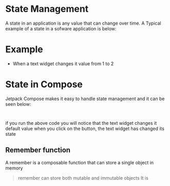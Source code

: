 # State Management
A state in an application is any value that can change over time. 
A Typical example of a state in a sofware application is below:

# Example
- When a text widget changes it value from 1 to 2 

# State in Compose
Jetpack Compose makes it easy to handle state management and it can be seen below:

```


```

if you run the above code you will notice that the text widget changes it default value when you click on the button, the text widget has changed its state 

## Remember function 
A remember is a composable function that can store a single object in memory
> remember can store both mutable and immutable objects
It is 